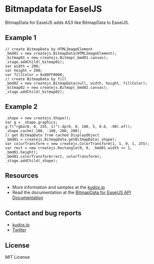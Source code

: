 # Bitmapdata for EaselJS

BitmapData for EaselJS adds AS3 like BitmapData to EaselJS.


## Example 1
	// create BitmapData by HTMLImageElement
	_bmd01 = new createjs.BitmapData(HTMLImageElement);
	_bitmap01 = new createjs.Bitmap(_bmd01.canvas);
	_stage.addChild(_bitmap01);
	var width = 200;
	var height = 200;
	var fillColor = 0x80FF0000;
	// create BitmapData by fill
	_bmd02 = new createjs.BitmapData(null, width, height, fillColor);
	_bitmap02 = new createjs.Bitmap(_bmd02.canvas);
	_stage.addChild(_bitmap02);


## Example 2
	_shape = new createjs.Shape();
	var g = _shape.graphics;
	g.f("rgba(0, 0, 255, 1)").dp(0, 0, 100, 5, 0.6, -90).ef();
	_shape.cache(-100, -100, 200, 200);
	// get BitmapData from cached DisplayObject
	_bmd01 = createjs.BitmapData.getBitmapData(_shape);
	var colorTransform = new createjs.ColorTransform(1, 1, 0, 1, 255);
	var rect = new createjs.Rectangle(0, 0, _bmd01.width >> 1, _bmd01.height);
	_bmd01.colorTransform(rect, colorTransform);
	_stage.addChild(_shape);


## Resources
* More information and samples at the [kudox.jp](http://kudox.jp/java-script/createjs-easeljs-bitmapdata-tutorial)
* Read the documentation at the [BitmapData for EaselJS API Documentation](http://kudox.jp/reference/bitmapdata_for_easeljs/)


## Contact and bug reports
* [kudox.jp](http://kudox.jp/contact)
* [Twitter](http://twitter.com/u_kudox)


## License
MIT License

